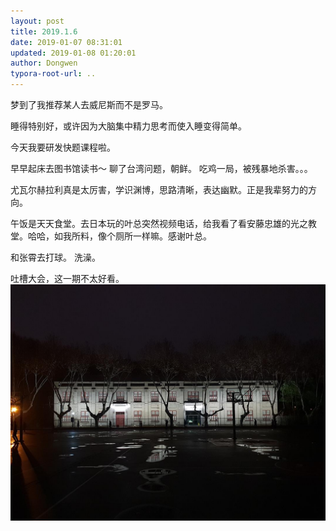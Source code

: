 ```yaml
---
layout: post
title: 2019.1.6
date: 2019-01-07 08:31:01
updated: 2019-01-08 01:20:01
author: Dongwen
typora-root-url: ..
---
```




梦到了我推荐某人去威尼斯而不是罗马。

睡得特别好，或许因为大脑集中精力思考而使入睡变得简单。

今天我要研发快题课程啦。

早早起床去图书馆读书～
聊了台湾问题，朝鲜。
吃鸡一局，被残暴地杀害。。。

尤瓦尔赫拉利真是太厉害，学识渊博，思路清晰，表达幽默。正是我辈努力的方向。

午饭是天天食堂。去日本玩的叶总突然视频电话，给我看了看安藤忠雄的光之教堂。哈哈，如我所料，像个厕所一样嘛。感谢叶总。

和张霄去打球。
洗澡。

吐槽大会，这一期不太好看。 ![](/img/in-post/x57182569.jpg)
